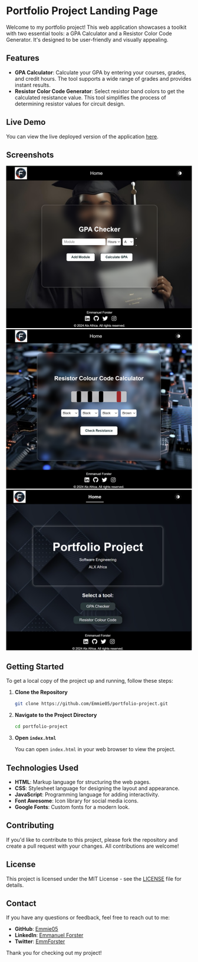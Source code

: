 # Portfolio Project Landing Page

Welcome to my portfolio project! This web application showcases a toolkit with two essential tools: a GPA Calculator and a Resistor Color Code Generator. It's designed to be user-friendly and visually appealing.

## Features

- **GPA Calculator**: Calculate your GPA by entering your courses, grades, and credit hours. The tool supports a wide range of grades and provides instant results.
- **Resistor Color Code Generator**: Select resistor band colors to get the calculated resistance value. This tool simplifies the process of determining resistor values for circuit design.

## Live Demo

You can view the live deployed version of the application [here](https://emmie05.github.io/Portfolio-Project/).

## Screenshots

![GPA Calculator](assets/images/feature1.png)
![Resistor Color Code Generator](assets/images/feature2.png)
![User-friendly Interface](assets/images/feature3.png)

## Getting Started

To get a local copy of the project up and running, follow these steps:

1. **Clone the Repository**

    ```bash
    git clone https://github.com/Emmie05/portfolio-project.git
    ```

2. **Navigate to the Project Directory**

    ```bash
    cd portfolio-project
    ```

3. **Open `index.html`**

    You can open `index.html` in your web browser to view the project.

## Technologies Used

- **HTML**: Markup language for structuring the web pages.
- **CSS**: Stylesheet language for designing the layout and appearance.
- **JavaScript**: Programming language for adding interactivity.
- **Font Awesome**: Icon library for social media icons.
- **Google Fonts**: Custom fonts for a modern look.

## Contributing

If you'd like to contribute to this project, please fork the repository and create a pull request with your changes. All contributions are welcome!

## License

This project is licensed under the MIT License - see the [LICENSE](LICENSE) file for details.

## Contact

If you have any questions or feedback, feel free to reach out to me:

- **GitHub**: [Emmie05](https://github.com/Emmie05)
- **LinkedIn**: [Emmanuel Forster](https://linkedin.com/in/emmanuel-forster-3ab072296)
- **Twitter**: [EmmForster](https://twitter.com/EmmForster)

Thank you for checking out my project!
